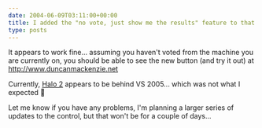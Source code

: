 ```yaml
---
date: 2004-06-09T03:11:00+00:00
title: I added the "no vote, just show me the results" feature to that polling component...
type: posts
---
```

It appears to work fine... assuming you haven't voted from the machine you are currently on, you should be able to see the new button (and try it out) at <http://www.duncanmackenzie.net>

Currently, [Halo 2](http://www.bungie.net/games/halo2/Default.aspx) appears to be behind VS 2005... which was not what I expected 🙂

Let me know if you have any problems, I'm planning a larger series of updates to the control, but that won't be for a couple of days...
